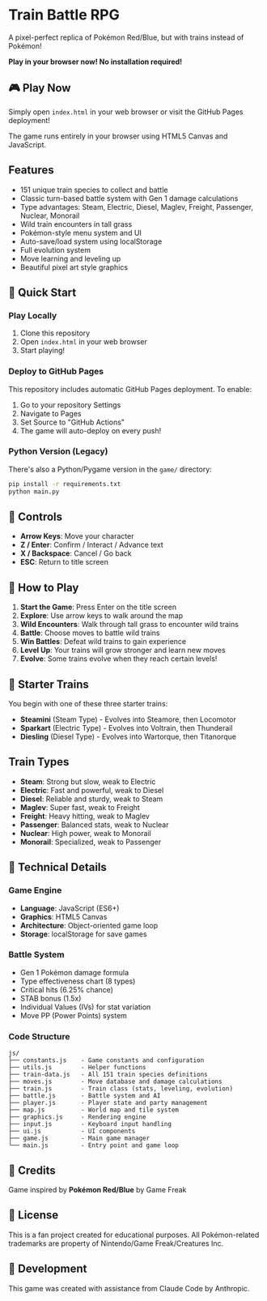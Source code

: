 # Train Battle RPG

A pixel-perfect replica of Pokémon Red/Blue, but with trains instead of Pokémon!

**Play in your browser now! No installation required!**

## 🎮 Play Now

Simply open `index.html` in your web browser or visit the GitHub Pages deployment!

The game runs entirely in your browser using HTML5 Canvas and JavaScript.

## Features

- 151 unique train species to collect and battle
- Classic turn-based battle system with Gen 1 damage calculations
- Type advantages: Steam, Electric, Diesel, Maglev, Freight, Passenger, Nuclear, Monorail
- Wild train encounters in tall grass
- Pokémon-style menu system and UI
- Auto-save/load system using localStorage
- Full evolution system
- Move learning and leveling up
- Beautiful pixel art style graphics

## 🚀 Quick Start

### Play Locally

1. Clone this repository
2. Open `index.html` in your web browser
3. Start playing!

### Deploy to GitHub Pages

This repository includes automatic GitHub Pages deployment. To enable:

1. Go to your repository Settings
2. Navigate to Pages
3. Set Source to "GitHub Actions"
4. The game will auto-deploy on every push!

### Python Version (Legacy)

There's also a Python/Pygame version in the `game/` directory:

```bash
pip install -r requirements.txt
python main.py
```

## 🎯 Controls

- **Arrow Keys**: Move your character
- **Z / Enter**: Confirm / Interact / Advance text
- **X / Backspace**: Cancel / Go back
- **ESC**: Return to title screen

## 🎲 How to Play

1. **Start the Game**: Press Enter on the title screen
2. **Explore**: Use arrow keys to walk around the map
3. **Wild Encounters**: Walk through tall grass to encounter wild trains
4. **Battle**: Choose moves to battle wild trains
5. **Win Battles**: Defeat wild trains to gain experience
6. **Level Up**: Your trains will grow stronger and learn new moves
7. **Evolve**: Some trains evolve when they reach certain levels!

## 🚂 Starter Trains

You begin with one of these three starter trains:

- **Steamini** (Steam Type) - Evolves into Steamore, then Locomotor
- **Sparkart** (Electric Type) - Evolves into Voltrain, then Thunderail
- **Diesling** (Diesel Type) - Evolves into Wartorque, then Titanorque

## Train Types

- **Steam**: Strong but slow, weak to Electric
- **Electric**: Fast and powerful, weak to Diesel
- **Diesel**: Reliable and sturdy, weak to Steam
- **Maglev**: Super fast, weak to Freight
- **Freight**: Heavy hitting, weak to Maglev
- **Passenger**: Balanced stats, weak to Nuclear
- **Nuclear**: High power, weak to Monorail
- **Monorail**: Specialized, weak to Passenger

## 🎨 Technical Details

### Game Engine
- **Language**: JavaScript (ES6+)
- **Graphics**: HTML5 Canvas
- **Architecture**: Object-oriented game loop
- **Storage**: localStorage for save games

### Battle System
- Gen 1 Pokémon damage formula
- Type effectiveness chart (8 types)
- Critical hits (6.25% chance)
- STAB bonus (1.5x)
- Individual Values (IVs) for stat variation
- Move PP (Power Points) system

### Code Structure
```
js/
├── constants.js    - Game constants and configuration
├── utils.js        - Helper functions
├── train-data.js   - All 151 train species definitions
├── moves.js        - Move database and damage calculations
├── train.js        - Train class (stats, leveling, evolution)
├── battle.js       - Battle system and AI
├── player.js       - Player state and party management
├── map.js          - World map and tile system
├── graphics.js     - Rendering engine
├── input.js        - Keyboard input handling
├── ui.js           - UI components
├── game.js         - Main game manager
└── main.js         - Entry point and game loop
```

## 🙏 Credits

Game inspired by **Pokémon Red/Blue** by Game Freak

## 📝 License

This is a fan project created for educational purposes. All Pokémon-related trademarks are property of Nintendo/Game Freak/Creatures Inc.

## 🤖 Development

This game was created with assistance from Claude Code by Anthropic.
